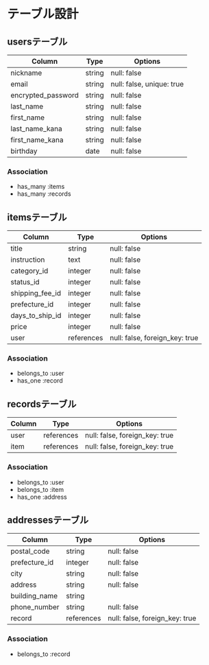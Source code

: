 # テーブル設計

## usersテーブル

| Column              | Type      | Options                   |
| ------------------- | --------- | ------------------------- |
| nickname            | string    | null: false               |
| email               | string    | null: false, unique: true |
| encrypted_password  | string    | null: false               |
| last_name           | string    | null: false               |
| first_name          | string    | null: false               |
| last_name_kana      | string    | null: false               |
| first_name_kana     | string    | null: false               |
| birthday            | date      | null: false               |

### Association
- has_many :items
- has_many :records


## itemsテーブル

| Column              | Type         | Options                        |
| ------------------- | ------------ | ------------------------------ |
| title               | string       | null: false                    |
| instruction         | text         | null: false                    |
| category_id         | integer      | null: false                    |
| status_id           | integer      | null: false                    |
| shipping_fee_id     | integer      | null: false                    |
| prefecture_id       | integer      | null: false                    |
| days_to_ship_id     | integer      | null: false                    |
| price               | integer      | null: false                    |
| user                | references   | null: false, foreign_key: true |

### Association
- belongs_to :user
- has_one :record


## recordsテーブル

| Column              | Type         | Options                        |
| ------------------- | ------------ | ------------------------------ |
| user                | references   | null: false, foreign_key: true |
| item                | references   | null: false, foreign_key: true |

### Association
- belongs_to :user
- belongs_to :item
- has_one :address



## addressesテーブル

| Column              | Type         | Options                        |
| ------------------- | ------------ | ------------------------------ |
| postal_code         | string       | null: false                    |
| prefecture_id       | integer      | null: false                    |
| city                | string       | null: false                    |
| address             | string       | null: false                    |
| building_name       | string       |                                |
| phone_number        | string       | null: false                    |
| record              | references   | null: false, foreign_key: true |

### Association
- belongs_to :record


